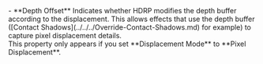 <tr>
<td>- **Depth Offset**</td>
<td>Indicates whether HDRP modifies the depth buffer according to the displacement. This allows effects that use the depth buffer ([Contact Shadows](../../../Override-Contact-Shadows.md) for example) to capture pixel displacement details.<br/>This property only appears if you set **Displacement Mode** to **Pixel Displacement**.</td>
</tr>
